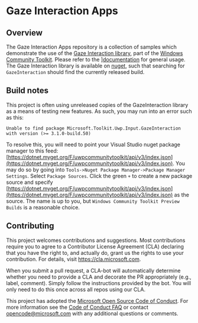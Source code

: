 # Gaze Interaction Apps

## Overview

The Gaze Interaction Apps repository is a collection of samples which demonstrate the use of the [Gaze Interaction library](https://github.com/Microsoft/WindowsCommunityToolkit/tree/master/Microsoft.Toolkit.Uwp.Input.GazeInteraction), part of the [Windows Community Toolkit](https://github.com/Microsoft/WindowsCommunityToolkit/). Please refer to the ][documentation](https://github.com/Microsoft/WindowsCommunityToolkit/blob/master/docs/gaze/GazeInteractionLibrary.md) for general usage. The Gaze Interaction library is available on [nuget](https://www.nuget.org/packages/Microsoft.Toolkit.Uwp.Input.GazeInteraction/), such that searching for `GazeInteraction` should find the currently released build.

## Build notes

This project is often using unreleased copies of the GazeInteraction library as a means of testing new features. As such, you may run into an error such as this:

```Error
Unable to find package Microsoft.Toolkit.Uwp.Input.GazeInteraction with version (>= 3.1.0-build.50)
```

To resolve this, you will need to point your Visual Studio nuget package manager to this feed: [https://dotnet.myget.org/F/uwpcommunitytoolkit/api/v3/index.json](https://dotnet.myget.org/F/uwpcommunitytoolkit/api/v3/index.json).
You may do so by going into `Tools->Nuget Package Manager->Package Manager Settings`. Select `Package Sources`. Click the green `+` to create a new package source and specify [https://dotnet.myget.org/F/uwpcommunitytoolkit/api/v3/index.json](https://dotnet.myget.org/F/uwpcommunitytoolkit/api/v3/index.json) as the source. The name is up to you, but `Windows Community Toolkit Preview Builds` is a reasonable choice.

## Contributing

This project welcomes contributions and suggestions.  Most contributions require you to agree to a
Contributor License Agreement (CLA) declaring that you have the right to, and actually do, grant us
the rights to use your contribution. For details, visit https://cla.microsoft.com.

When you submit a pull request, a CLA-bot will automatically determine whether you need to provide
a CLA and decorate the PR appropriately (e.g., label, comment). Simply follow the instructions
provided by the bot. You will only need to do this once across all repos using our CLA.

This project has adopted the [Microsoft Open Source Code of Conduct](https://opensource.microsoft.com/codeofconduct/).
For more information see the [Code of Conduct FAQ](https://opensource.microsoft.com/codeofconduct/faq/) or
contact [opencode@microsoft.com](mailto:opencode@microsoft.com) with any additional questions or comments.
